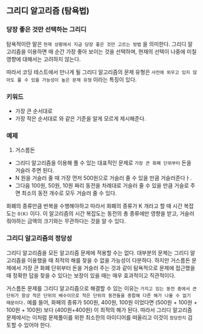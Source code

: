 ## 그리디 알고리즘 (탐욕법)

### 당장 좋은 것만 선택하는 그리디
탐욕적이란 말은 `현재 상황에서 지금 당장 좋은 것만 고르는 방법` 을 의미한다. 
그리디 알고리즘을 이용하면 매 순간 가장 좋아 보이는 것을 선택하며, 현재의 선택이 나중에 미칠 영향에 대해서는 고려하지 않는다.

따라서 코딩 테스트에서 만나게 될 그리디 알고리즘의 문제 유형은 `사전에 외우고 있지 않아도 풀 수 있을 가능성이 높은 문제 유형` 이라는 특징이 있다. 

### 키워드
- 가장 큰 순서대로
- 가장 작은 순서대로
와 같은 기준을 알게 모르게 제시해준다. 

### 예제
1. 거스름돈
- 그리디 알고리즘을 이용해 풀 수 있는 대표적인 문제로 `가장 큰 화폐 단위부터` 돈을 거슬러 주면 된다.
- N 원을 거슬러 줄 때 가장 먼저 500원으로 거슬러 줄 수 있을 만큼 거슬러준다ㅏ.
- 그다음 100원, 50원, 10원 짜리 동전을 차례대로 거슬러 줄 수 있을 만큼 거슬로 주면 최소의 동전 개수로 모두 거슬러 줄 수 있다.

화폐의 종류만큼 반복을 수행해야하고 따라서 화폐의 종류가 K 개라고 할 때 시간 복잡도는 `O(K)` 이다.
이 알고리즘의 시간 복잡도는 동전의 총 종류에만 영향을 받고, 거슬러 줘야하는 금액의 크기와는 무관하다는 것을 알 수 있다.

### 그리디 알고리즘의 정당성
그리디 알고리즘을 모든 알고리즘 문제에 적용할 수는 없다.
대부분의 문제는 그리디 알고리즘을 이용했을 때 최적의 해를 찾을 수 없을 가능성이 다분하다.
하지만 거스름돈 문제에서 가장 큰 화폐 단위부터 돈을 거슬러 주는 것과 같이 탐욕적으로 문제에 접근했을 때 정확한 답을 찾을 수 있다는 보장이 있을 때는 매우 효과적이고 직관적이다.

거스름돈 문제를 그리디 알고리즘으로 해결할 수 있는 이유는
`가지고 있는 동전 중에서 큰 단위가 항상 작은 단위의 배수이므로 작은 단위의 동전들을 종합해 다른 해가 나올 수 없기 때문이다.`
예를 들어, 화페의 종류가 500원, 400원, 100원 이었다면 (500원 + 100원 + 100원 + 100원) 보다 (400원+400원) 이 최적의 해가 된다.
따라서 그리디 알고리즘 문제에서는 이처럼 문제풀이를 위한 최소한의 아이디어를 떠올리고 이것이 `정당한지` 검토할 수 있어야 한다.

 